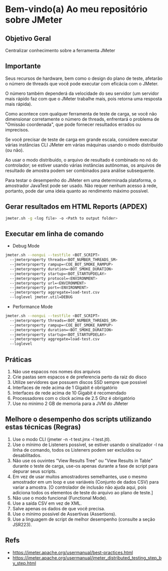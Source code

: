 # Bem-vindo(a) Ao meu repositório sobre JMeter

## Objetivo Geral

Centralizar conhecimento sobre a ferramenta JMeter

## Importante

Seus recursos de hardware, bem como o design do plano de teste, afetarão o número de threads que você pode executar com eficácia com o JMeter. 

O número também dependerá da velocidade do seu servidor (um servidor mais rápido faz com que o JMeter trabalhe mais, pois retorna uma resposta mais rápida). 

Como acontece com qualquer ferramenta de teste de carga, se você não dimensionar corretamente o número de threads, enfrentará o problema de "Omissão coordenada", que pode fornecer resultados errados ou imprecisos. 

Se você precisar de teste de carga em grande escala, considere executar várias instâncias CLI JMeter em várias máquinas usando o modo distribuído (ou não). 

Ao usar o modo distribuído, o arquivo de resultado é combinado no nó do controlador; se estiver usando várias instâncias autônomas, os arquivos de resultado de amostra podem ser combinados para análise subsequente. 

Para testar o desempenho do JMeter em uma determinada plataforma, o amostrador JavaTest pode ser usado. Não requer nenhum acesso à rede, portanto, pode dar uma ideia quanto ao rendimento máximo possível.

## Gerar resultados em HTML Reports (APDEX)

```sh
jmeter.sh -g <log file> -o <Path to output folder>
```
  
## Executar em linha de comando

- Debug Mode

```sh
jmeter.sh --nongui --testfile <BOT_SCRIPT>
  --jmeterproperty threads=<BOT_NUMBER_THREADS_SM>
  --jmeterproperty rampup=<COE_BOT_SMOKE_RAMPUP>
  --jmeterproperty duration=<BOT_SMOKE_DURATION>
  --jmeterproperty startup=<BOT_STARTUPDELAY>
  --jmeterproperty protocol=<ENVIRONMENT>
  --jmeterproperty url=<ENVIRONMENT>  
  --jmeterproperty port=<ENVIRONMENT>
  --jmeterproperty aggregate=load-test.csv
  --loglevel jmeter.util=DEBUG
```

- Performance Mode

```sh
jmeter.sh --nongui --testfile <BOT_SCRIPT>
  --jmeterproperty threads=<BOT_NUMBER_THREADS_SM>
  --jmeterproperty rampup=<COE_BOT_SMOKE_RAMPUP>
  --jmeterproperty duration=<BOT_SMOKE_DURATION>
  --jmeterproperty startup=<BOT_STARTUPDELAY>
  --jmeterproperty aggregate=load-test.csv
  --loglevel
 ```

## Práticas

<ol>
  <li>Não use espacos nos nomes dos arquivos</li>
  <li>Crie pastas sem espacos e de preferencia perto da raiz do disco</li>
  <li>Utilize servidores que possuem discos SSD sempre que possivel</li>
  <li>Interfaces de rede acima de 1 Gigabit é obrigatório</li>
  <li>Interfaces de rede acima de 10 Gigabit é recomendado</li>
  <li>Processadores com o clock acima de 2.5 Ghz é obrigatório</li>
  <li>Use no minimo 2 GB de memoria para a JVM do JMeter</li>
</ol>

## Melhore o desempenho dos scripts utilizando estas técnicas (Regras)

<ol>
  <li>Use o modo CLI (jmeter -n -t test.jmx -l test.jtl).</li>
  <li>Use o mínimo de Listeners possível, se estiver usando o sinalizador -l na linha de comando, todos os Listeners podem ser excluídos ou desabilitados.</li>
  <li>Não use os ouvintes "View Results Tree" ou "View Results in Table" durante o teste de carga, use-os apenas durante a fase de script para depurar seus scripts.</li>
  <li>Em vez de usar muitos amostradores semelhantes, use o mesmo amostrador em um loop e use variáveis (Conjunto de dados CSV) para variar a amostra. [O controlador de inclusão não ajuda aqui, pois adiciona todos os elementos de teste do arquivo ao plano de teste.]</li>
  <li>Não use o modo funcional (Functional Mode).</li>
  <li>Use a saída CSV em vez de XML.</li>
  <li>Salve apenas os dados de que você precisa.</li>
  <li>Use o mínimo possível de Assertivas (Assertions).</li>
  <li>Use a linguagem de script de melhor desempenho (consulte a seção JSR223).</li>
</ol>

## Refs

- https://jmeter.apache.org/usermanual/best-practices.html
- https://jmeter.apache.org/usermanual/jmeter_distributed_testing_step_by_step.html
